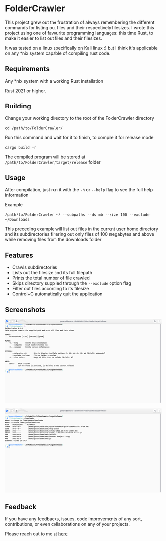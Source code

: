 # FolderCrawler


This project grew out the frustration of always remembering the different commands for listing out files and their respectively filesizes. I wrote this project using one of favourite programming languages: this time Rust, to make it easier to list out files and their filesizes.

It was tested on a linux specifically on Kali linux :) but I think it's applicable on any *nix system capable of compiling rust code.

## Requirements

Any *nix system with a working Rust installation

Rust 2021 or higher.


## Building
Change your working directory to the root of the FolderCrawler directory

``cd /path/to/FolderCrawler/``

Run this command and wait for it to finish, to compile it for release mode

``cargo build -r``

The compiled program will be stored at ``/path/to/FolderCrawler/target/release`` folder

## Usage

After compilation, just run it with the ``-h`` or ``--help`` flag to see the full help information 

Example

``/path/to/FolderCrawler ~/ --subpaths --ds mb --size 100 --exclude ~/Downloads``

This preceding example will list out files in the current user home directory and its subdirectories filtering out only files of 100 megabytes and above while removing files from the downloads folder

## Features

- Crawls subdirectories 
- Lists out the filesize and its full filepath 
- Prints the total number of file crawled
- Skips directory supplied through the ``--exclude`` option flag
- Filter out files according to its filesize
- Control+C automatically quit the application


## Screenshots

![App Screenshot](./img/Screenshot-1.png/)

![App Screenshot](./img/Screenshot-2.png/)


## Feedback

If you have any feedbacks, issues, code improvements of any sort, contributions, or even collaborations on any of your projects.

Please reach out to me at [here](mailto:christian25589@gmail.com)
